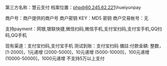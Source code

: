 第三方名称：慧云支付
档案位置：php@60.245.62.221\hueiyunpay

商户号：商户提供的商户号
商户密钥 KEY：MD5 密钥
商户交易帐号：无

支持payment：网银,银联快捷,微信扫码,微信手机,支付宝扫码,支付宝手机,QQ扫码,QQ手机

现有渠道：支付宝扫码,支付宝手机
测试到账：支付宝扫码
備註:付款金額:
整数，[1-2000]，1元递增
(2000-5000]，10元递增
(5000-10000]，100元递增
(10000-50000]，1000元递增
不支持5万以上支付
